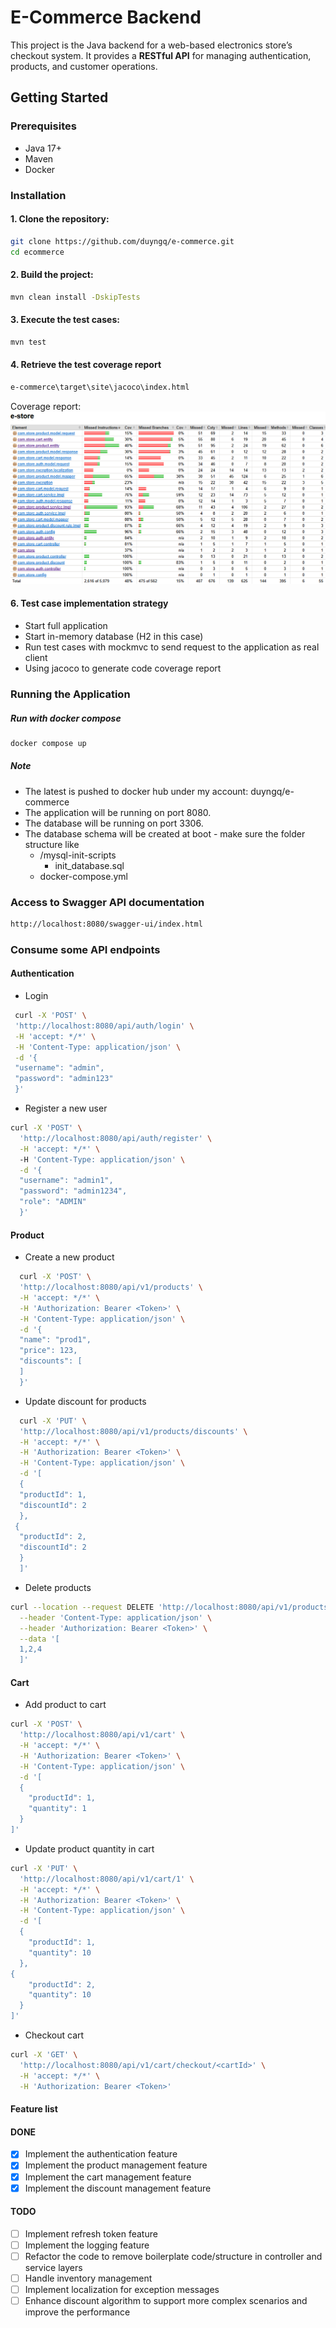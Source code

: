# E-Commerce Backend

This project is the Java backend for a web-based electronics store’s checkout system. It provides a **RESTful API** for managing authentication, products, and customer operations.
## Getting Started

### Prerequisites
- Java 17+
- Maven
- Docker

### Installation

#### 1. Clone the repository:
```sh
git clone https://github.com/duyngq/e-commerce.git
cd ecommerce
```
#### 2. Build the project:
```sh
mvn clean install -DskipTests
```
#### 3. Execute the test cases:
```sh
mvn test
```
#### 4. Retrieve the test coverage report
```sh
e-commerce\target\site\jacoco\index.html
```
Coverage report:
![unit_test_report.png](unit_test_report.png)

#### 6. Test case implementation strategy
 - Start full application
 - Start in-memory database (H2 in this case)
 - Run test cases with mockmvc to send request to the application as real client
 - Using jacoco to generate code coverage report

### Running the Application
##### Run with docker compose
```sh
docker compose up
```
##### Note
- The latest is pushed to docker hub under my account: duyngq/e-commerce
- The application will be running on port 8080.
- The database will be running on port 3306.
- The database schema will be created at boot - make sure the folder structure like
  - /mysql-init-scripts
    - init_database.sql
  - docker-compose.yml

### Access to Swagger API documentation
```sh
http://localhost:8080/swagger-ui/index.html
```

### Consume some API endpoints
#### Authentication
- Login
 ```sh
  curl -X 'POST' \
  'http://localhost:8080/api/auth/login' \
  -H 'accept: */*' \
  -H 'Content-Type: application/json' \
  -d '{
  "username": "admin",
  "password": "admin123"
  }'
```

- Register a new user
```sh
curl -X 'POST' \
  'http://localhost:8080/api/auth/register' \
  -H 'accept: */*' \  
  -H 'Content-Type: application/json' \
  -d '{
  "username": "admin1",
  "password": "admin1234",
  "role": "ADMIN"
  }'
```
#### Product
- Create a new product
```sh
  curl -X 'POST' \
  'http://localhost:8080/api/v1/products' \
  -H 'accept: */*' \
  -H 'Authorization: Bearer <Token>' \
  -H 'Content-Type: application/json' \
  -d '{
  "name": "prod1",
  "price": 123,
  "discounts": [
  ]
  }'
  ```
- Update discount for products
```sh
  curl -X 'PUT' \
  'http://localhost:8080/api/v1/products/discounts' \
  -H 'accept: */*' \
  -H 'Authorization: Bearer <Token>' \
  -H 'Content-Type: application/json' \
  -d '[
  {
  "productId": 1,
  "discountId": 2
  },
 {
  "productId": 2,
  "discountId": 2
  }
  ]'
  ```
- Delete products
```sh
curl --location --request DELETE 'http://localhost:8080/api/v1/products' \
  --header 'Content-Type: application/json' \
  --header 'Authorization: Bearer <Token>' \
  --data '[
  1,2,4
  ]'
```

#### Cart
- Add product to cart
```sh
curl -X 'POST' \
  'http://localhost:8080/api/v1/cart' \
  -H 'accept: */*' \
  -H 'Authorization: Bearer <Token>' \
  -H 'Content-Type: application/json' \
  -d '[
  {
    "productId": 1,
    "quantity": 1
  }
]'
```
- Update product quantity in cart
```sh
curl -X 'PUT' \
  'http://localhost:8080/api/v1/cart/1' \
  -H 'accept: */*' \
  -H 'Authorization: Bearer <Token>' \
  -H 'Content-Type: application/json' \
  -d '[
  {
    "productId": 1,
    "quantity": 10
  },
{
    "productId": 2,
    "quantity": 10
  }
]'
```
- Checkout cart
```sh
curl -X 'GET' \
  'http://localhost:8080/api/v1/cart/checkout/<cartId>' \
  -H 'accept: */*' \
  -H 'Authorization: Bearer <Token>'
```

#### Feature list
#### DONE
- [x] Implement the authentication feature
- [x] Implement the product management feature
- [x] Implement the cart management feature
- [x] Implement the discount management feature

#### TODO
- [ ] Implement refresh token feature
- [ ] Implement the logging feature
- [ ] Refactor the code to remove boilerplate code/structure in controller and service layers
- [ ] Handle inventory management
- [ ] Implement localization for exception messages
- [ ] Enhance discount algorithm to support more complex scenarios and improve the performance 